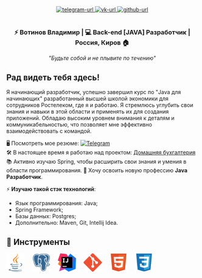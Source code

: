 <!--suppress HtmlDeprecatedAttribute -->
<div align="center">
  <div>
    <a href="https://t.me/KirovVladimir">
        <img alt="telegram-url" src="https://raw.githubusercontent.com/SmithyVL/SmithyVL/master/assets/contacts/telegram.svg"/>
    </a>
    <a href="https://vk.me/v.votinov">
        <img alt="vk-url" src="https://raw.githubusercontent.com/SmithyVL/SmithyVL/master/assets/contacts/vk.svg"/>
    </a>
    <a href="https://github.com/VotinovVladimir">
        <img alt="github-url" src="https://raw.githubusercontent.com/SmithyVL/SmithyVL/master/assets/contacts/github.svg"/>
    </a>
  </div><br />

  <h3>
    ⚡ Вотинов Владимир | 💻 Back-end [JAVA] Разработчик | Россия, Киров 🏠 
  </h3>

<i>"Будьте собой и не плывите по течению"</i>
</div>

## Рад видеть тебя здесь!
Я начинающий разработчик, успешно завершил курс по "Java для начинающих" разработанный высшей школой экономики для сотрудников Ростелеком, где я и работаю.
Я стремлюсь углубить свои знания и навыки в этой области и применять их для создания приложений. Обладаю высоким уровнем внимания к деталям и коммуникабельностью, что позволяет мне эффективно взаимодействовать с командой.

🖥️ Посмотреть мое резюме: <a href="https://kirov.hh.ru/applicant/resumes/view?resume=a6f94c5fff094a42f30039ed1f64584f714235" target="_blank">
<img src="https://upload.wikimedia.org/wikipedia/commons/7/79/HeadHunter_logo.png" alt="Telegram" style="width: 20px; height: 20px;">
</a> <br />
🛠 В настоящее время я работаю над проектом: [Домашняя бухгалтерия](https://github.com/VotinovVladimir/PersonalFinance) <br />
📚 Активно изучаю Spring, чтобы расширить свои знания и умения в области программирования.
🎯 Хочу освоить новую профессию **Java Разработчик**.<br />

⚡️ **Изучаю такой стэк технологий**:

- Язык программирования: Java;
- Spring Framework;
- Базы данных: Postgres;
- Дополнительно: Maven, Git, Intellij Idea.

<!-- 🏐 **Веду активный образ жизни** (тренажерный зал, бассейн). -->

## 🧰 Инструменты
<img src="https://raw.githubusercontent.com/VotinovVladimir/VotinovVladimir/main/icon/java.svg" alt="Java" height="48px"/>  &nbsp; &nbsp;
<img src="https://raw.githubusercontent.com/VotinovVladimir/VotinovVladimir/main/icon/postgresql-colored.svg" alt="Postgre" height="48px"/>  &nbsp; &nbsp;
<img src="https://raw.githubusercontent.com/VotinovVladimir/VotinovVladimir/main/icon/intellij-idea.svg" alt="Idea" height="48px"/>  &nbsp; &nbsp;
<img src="https://raw.githubusercontent.com/VotinovVladimir/VotinovVladimir/main/icon/git-colored.svg" alt="Git" height="48px"/>  &nbsp; &nbsp;
<img src="https://raw.githubusercontent.com/VotinovVladimir/VotinovVladimir/main/icon/html5-original.svg" alt="HTML5" height="48px"/>  &nbsp; &nbsp;
<img src="https://raw.githubusercontent.com/VotinovVladimir/VotinovVladimir/main/icon/css3-original.svg" alt="CSS-3" height="48px"/>  &nbsp; &nbsp;
